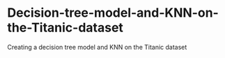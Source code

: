# Decision-tree-model-and-KNN-on-the-Titanic-dataset
Creating a decision tree model and KNN on the Titanic dataset
